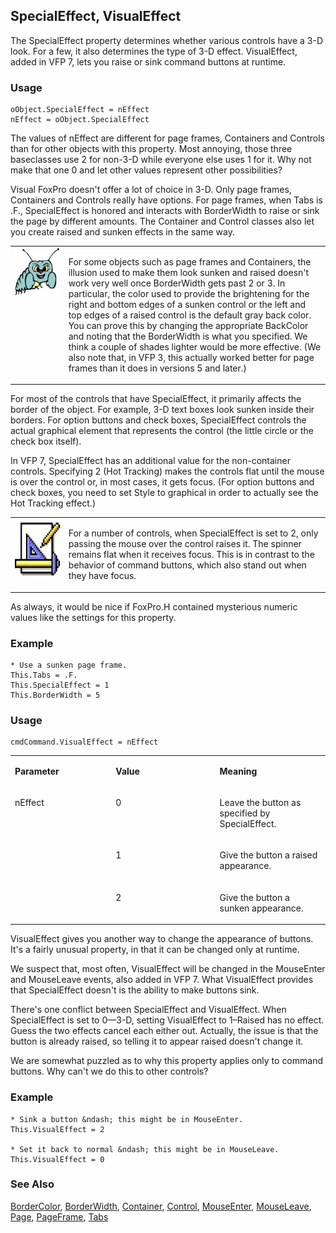 ## SpecialEffect, VisualEffect

The SpecialEffect property determines whether various controls have a 3-D look. For a few, it also determines the type of 3-D effect. VisualEffect, added in VFP 7, lets you raise or sink command buttons at runtime.

### Usage

```foxpro
oObject.SpecialEffect = nEffect
nEffect = oObject.SpecialEffect
```

The values of nEffect are different for page frames, Containers and Controls than for other objects with this property. Most annoying, those three baseclasses use 2 for non-3-D while everyone else uses 1 for it. Why not make that one 0 and let other values represent other possibilities?

Visual FoxPro doesn't offer a lot of choice in 3-D. Only page frames, Containers and Controls really have options. For page frames, when Tabs is .F., SpecialEffect is honored and interacts with BorderWidth to raise or sink the page by different amounts. The Container and Control classes also let you create raised and sunken effects in the same way.

<table>
<tr>
  <td width="17%" valign="top">
<img width="95" height="77" src="bug.gif">
  </td>
  <td width="83%">
  <p>For some objects such as page frames and Containers, the illusion used to make them look sunken and raised doesn't work very well once BorderWidth gets past 2 or 3. In particular, the color used to provide the brightening for the right and bottom edges of a sunken control or the left and top edges of a raised control is the default gray back color. You can prove this by changing the appropriate BackColor and noting that the BorderWidth is what you specified. We think a couple of shades lighter would be more effective. (We also note that, in VFP 3, this actually worked better for page frames than it does in versions 5 and later.)</p>
  </td>
 </tr>
</table>

For most of the controls that have SpecialEffect, it primarily affects the border of the object. For example, 3-D text boxes look sunken inside their borders. For option buttons and check boxes, SpecialEffect controls the actual graphical element that represents the control (the little circle or the check box itself). 

In VFP 7, SpecialEffect has an additional value for the non-container controls. Specifying 2 (Hot Tracking) makes the controls flat until the mouse is over the control or, in most cases, it gets focus. (For option buttons and check boxes, you need to set Style to graphical in order to actually see the Hot Tracking effect.) 

<table>
<tr>
  <td width="17%" valign="top">
<img width="94" height="93" src="Design.gif">
  </td>
  <td width="83%">
  <p>For a number of controls, when SpecialEffect is set to 2, only passing the mouse over the control raises it. The spinner remains flat when it receives focus. This is in contrast to the behavior of command buttons, which also stand out when they have focus.</p>
  </td>
 </tr>
</table>

As always, it would be nice if FoxPro.H contained mysterious numeric values like the settings for this property.

### Example

```foxpro
* Use a sunken page frame.
This.Tabs = .F.
This.SpecialEffect = 1
This.BorderWidth = 5
```
### Usage

```foxpro
cmdCommand.VisualEffect = nEffect
```
<table>
<tr>
  <td width="32%" valign="top">
  <p><b>Parameter</b></p>
  </td>
  <td width="23%" valign="top">
  <p><b>Value</b></p>
  </td>
  <td width="45%" valign="top">
  <p><b>Meaning</b></p>
  </td>
 </tr>
<tr>
  <td width="32%" rowspan="3" valign="top">
  <p>nEffect</p>
  &nbsp;</td>
  <td width="23%" valign="top">
  <p>0</p>
  </td>
  <td width="45%" valign="top">
  <p>Leave the button as specified by SpecialEffect.</p>
  </td>
 </tr>
<tr>
  <td width="33%" valign="top">
  <p>1</p>
  </td>
  <td width="67%" valign="top">
  <p>Give the button a raised appearance.</p>
  </td>
 </tr>
<tr>
  <td width="33%" valign="top">
  <p>2</p>
  </td>
  <td width="67%" valign="top">
  <p>Give the button a sunken appearance.</p>
  </td>
 </tr>
</table>

VisualEffect gives you another way to change the appearance of buttons. It's a fairly unusual property, in that it can be changed only at runtime.

We suspect that, most often, VisualEffect will be changed in the MouseEnter and MouseLeave events, also added in VFP 7. What VisualEffect provides that SpecialEffect doesn't is the ability to make buttons sink.

There's one conflict between SpecialEffect and VisualEffect. When SpecialEffect is set to 0&mdash;3-D, setting VisualEffect to 1&ndash;Raised has no effect. Guess the two effects cancel each either out. Actually, the issue is that the button is already raised, so telling it to appear raised doesn't change it.

We are somewhat puzzled as to why this property applies only to command buttons. Why can't we do this to other controls?

### Example

```foxpro
* Sink a button &ndash; this might be in MouseEnter.
This.VisualEffect = 2

* Set it back to normal &ndash; this might be in MouseLeave.
This.VisualEffect = 0
```
### See Also

[BorderColor](s4g337.md), [BorderWidth](s4g337.md), [Container](s4g490.md), [Control](s4g490.md), [MouseEnter](s4g869.md), [MouseLeave](s4g869.md), [Page](s4g524.md), [PageFrame](s4g524.md), [Tabs](s4g545.md)